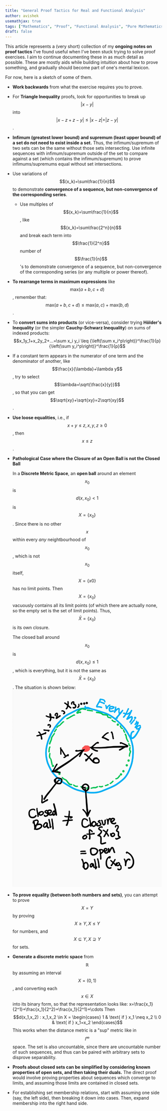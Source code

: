 ```yaml
---
title: "General Proof Tactics for Real and Functional Analysis"
author: avishek
usemathjax: true
tags: ["Mathematics", "Proof", "Functional Analysis", "Pure Mathematics"]
draft: false
---
```


This article represents a (very short) collection of my **ongoing notes on proof tactics** I've found useful when I've been stuck trying to solve proof exercises. I aim to continue documenting these in as much detail as possible. These are mostly aids while building intuition about how to prove something, and gradually should become part of one's mental lexicon.

For now, here is a sketch of some of them.

- **Work backwards** from what the exercise requires you to prove.
- For **Triangle Inequality** proofs, look for opportunities to break up $$\vert x-y \vert$$ into $$\vert x-z+z-y\vert \leq \vert x-z \vert + \vert z-y \vert $$.
- **Infimum (greatest lower bound) and supremum (least upper bound) of a set do not need to exist inside a set.** Thus, the infimum/supremum of two sets can be the same without those sets intersecting. Use infinite sequences with infimum/supremum outside of the set to compare against a set (which contains the infimum/supremum) to prove infimums/supremums equal without set intersections.
- Use variations of $$(x_k)=\sum\frac{1}{n}$$ to demonstrate **convergence of a sequence, but non-convergence of the corresponding series**.
  - Use multiples of $$(x_k)=\sum\frac{1}{n}$$, like $$(x_k)=\sum\frac{2^n}{n}$$ and break each term into $$\frac{1}{2^n}$$ number of $$\frac{1}{n}$$'s to demonstrate convergence of a sequence, but non-convergence of the corresponding series (or any multiple or power thereof).
- **To rearrange terms in maximum expressions** like $$\text{max}(a+b, c+d)$$, remember that: $$\text{max}(a+b, c+d) \leq \text{max}(a,c)+\text{max}(b,d)$$.
- To **convert sums into products** (or vice-versa), consider trying **Hölder's Inequality** (or the simpler **Cauchy-Schwarz Inequality**) on sums of indexed products:  
  $$x_1y_1+x_2y_2+...=\sum x_i y_i \leq {\left(\sum x_i^p\right)}^\frac{1}{p}{\left(\sum y_i^p\right)}^\frac{1}{p}$$
- If a constant term appears in the numerator of one term and the denominator of another, like $$\frac{x}{\lambda}+\lambda y$$, try to select $$\lambda=\sqrt{\frac{x}{y}}$$, so that you can get $$\sqrt{xy}+\sqrt{xy}=2\sqrt{xy}$$.
- **Use loose equalities**, i.e., if $$x+y \leq z, x,y,z \geq 0$$, then $$x \leq z$$.
- **Pathological Case where the Closure of an Open Ball is not the Closed Ball**
  
  In a **Discrete Metric Space**, an **open ball** around an element $$x_0$$ is $$d(x,x_0)<1$$ is $$X=\{x_0\}$$. Since there is no other $$x$$ within every *any* neightbourhood of $$x_0$$, which is not $$x_0$$ itself, $$X=\{x0\}$$ has no limit points. Then $$X=\{x_0\}$$ vacuously contains all its limit points (of which there are actually none, so the empty set is the set of limit points). Thus, $$\bar{X}=\{x_0\}$$ is its own closure.

  The closed ball around $$x_0$$ is $$d(x,x_0)\leq 1$$, which is everything, but it is not the same as $$\bar{X}=\{x_0\}$$.
  The situation is shown below:
  ![Pathological Open Ball Closed Ball Discrete Metric](/assets/images/pathological-open-ball-closed-ball-discrete-metric.png)

- **To prove equality (between both numbers and sets)**, you can attempt to prove $$X=Y$$ by proving $$X\geq Y, X\leq Y$$ for numbers, and $$X \subseteq Y, X \supseteq Y$$ for sets.
- **Generate a discrete metric space** from $$\mathbb{R}$$ by assuming an interval $$X=(0,1)$$, and converting each $$x\in X$$ into its binary form, so that the representation looks like:
  x=\frac{x_1}{2^1}+\frac{x_1}{2^2}+\frac{x_1}{2^1}+\cdots
  Then $$d(x_1,x_2) : x_1,x_2 \in X = \begin{cases} 1 & \text{ if } x_1 \neq x_2 \\ 0 & \text{ if } x_1=x_2 \end{cases}$$
  This works when the distance metric is a "sup" metric like in $$l^\infty$$ space.
  The set is also uncountable, since there are uncountable number of such sequences, and thus can be paired with arbitrary sets to disprove separability.
- **Proofs about closed sets can be simplified by considering known properties of open sets, and then taking their duals.** The direct proof would involve proving properties about sequences which converge to limits, and assuming those limits are contained in closed sets.
- For establishing set membership relations, start with assuming one side (say, the left side), then breaking it down into cases. Then, expand membership into the right hand side.
